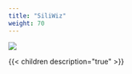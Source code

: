 ```yaml
---
title: "SiliWiz"
weight: 70
---
```



![](../images/image60.png?width=20pc)

{{< children description="true" >}}